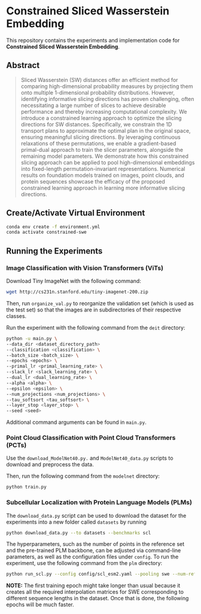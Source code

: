 # Constrained Sliced Wasserstein Embedding

This repository contains the experiments and implementation code for **Constrained Sliced Wasserstein Embedding**.

## Abstract

> Sliced Wasserstein (SW) distances offer an efficient method for comparing high-dimensional probability measures by projecting them onto multiple 1-dimensional probability distributions. However, identifying informative slicing directions has proven challenging, often necessitating a large number of slices to achieve desirable performance and thereby increasing computational complexity. We introduce a constrained learning approach to optimize the slicing directions for SW distances. Specifically, we constrain the 1D transport plans to approximate the optimal plan in the original space, ensuring meaningful slicing directions. By leveraging continuous relaxations of these permutations, we enable a gradient-based primal-dual approach to train the slicer parameters, alongside the remaining model parameters. We demonstrate how this constrained slicing approach can be applied to pool high-dimensional embeddings into fixed-length permutation-invariant representations. Numerical results on foundation models trained on images, point clouds, and protein sequences showcase the efficacy of the proposed constrained learning approach in learning more informative slicing directions.

## Create/Activate Virtual Environment
```bash
conda env create -f environment.yml
conda activate constrained-swe
```
   
## Running the Experiments


### Image Classification with Vision Transformers (ViTs)

Download Tiny ImageNet with the following command:

```bash
wget http://cs231n.stanford.edu/tiny-imagenet-200.zip
```

Then, run `organize_val.py` to reorganize the validation set (which is used as the test set) so that the images are in subdirectories of their respective classes. 

Run the experiment with the following command from the `deit` directory:

```bash
python -u main.py \
--data_dir <dataset_directory_path>
--classification <classification> \
--batch_size <batch_size> \
--epochs <epochs> \
--primal_lr <primal_learning_rate> \
--slack_lr <slack_learning_rate> \
--dual_lr <dual_learning_rate> \
--alpha <alpha> \
--epsilon <epsilon> \
--num_projections <num_projections> \
--tau_softsort <tau_softsort> \
--layer_stop <layer_stop> \
--seed <seed>
```

Additional command arguments can be found in `main.py`.

### Point Cloud Classification with Point Cloud Transformers (PCTs)

Use the `download_ModelNet40.py.` and `ModelNet40_data.py` scripts to download and preprocess the data. 

Then, run the following command from the `modelnet` directory:

```bash
python train.py
```


### Subcellular Localization with Protein Language Models (PLMs) 

The `download_data.py` script can be used to download the dataset for the experiments into a new folder called `datasets` by running

```bash
python download_data.py --to datasets --benchmarks scl
```

The hyperparameters, such as the number of points in the reference set and the pre-trained PLM backbone, can be adjusted via command-line parameters, as well as the configuration files under `config`. To run the experiment, use the following command from the `plm` directory: 

```bash
python run_scl.py --config config/scl_esm2.yaml --pooling swe --num-ref-points 100 --target-model-type esm2_t6_8M_UR50D
```

**NOTE:** The first training epoch might take longer than usual because it creates all the required interpolation matrices for SWE corresponding to different sequence lengths in the dataset. Once that is done, the following epochs will be much faster.
    


   